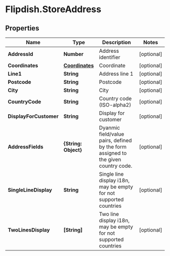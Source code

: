 # Flipdish.StoreAddress

## Properties
Name | Type | Description | Notes
------------ | ------------- | ------------- | -------------
**AddressId** | **Number** | Address identifier | [optional] 
**Coordinates** | [**Coordinates**](Coordinates.md) | Coordinate | [optional] 
**Line1** | **String** | Address line 1 | [optional] 
**Postcode** | **String** | Postcode | [optional] 
**City** | **String** | City | [optional] 
**CountryCode** | **String** | Country code (ISO-alpha2) | [optional] 
**DisplayForCustomer** | **String** | Display for customer | [optional] 
**AddressFields** | **{String: Object}** | Dyanmic field/value pairs, defined by the form assigned to the given country code. | [optional] 
**SingleLineDisplay** | **String** | Single line display i18n, may be empty for not supported countries | [optional] 
**TwoLinesDisplay** | **[String]** | Two line display i18n, may be empty for not supported countries | [optional] 


